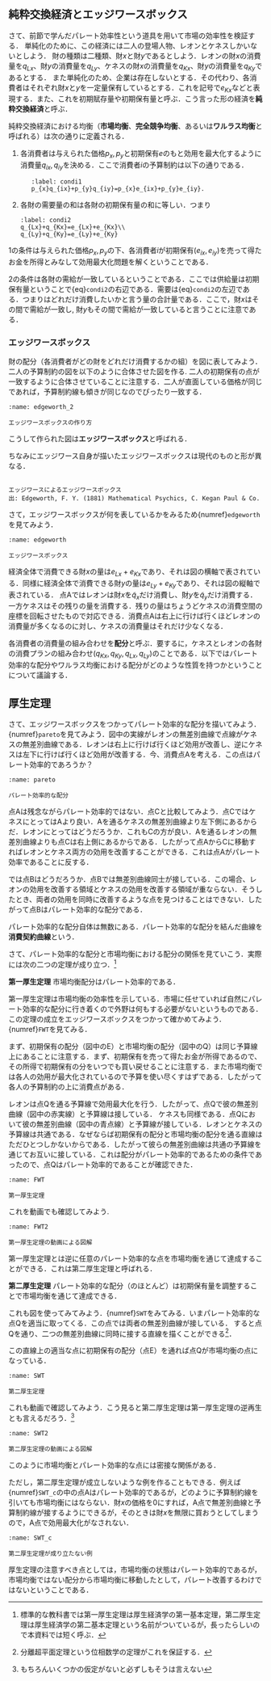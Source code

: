 
 ## 純粋交換経済とエッジワースボックス

 さて、前節で学んだパレート効率性という道具を用いて市場の効率性を検証する．
    単純化のために、この経済には二人の登場人物、レオンとケネスしかいないとしよう． 
    財の種類は二種類、財$x$と財$y$であるとしよう．レオンの財$x$の消費量を$q_{Lx}$、財$y$の消費量を$q_{Ly}$、ケネスの財$x$の消費量を$q_{Kx}$、財$y$の消費量を$q_{Ky}$であるとする．
    また単純化のため、企業は存在しないとする．その代わり、各消費者はそれぞれ財$x$と$y$を一定量保有しているとする．これを記号で$e_{Kx}$などと表現する．また、これを初期賦存量や初期保有量と呼ぶ．こう言った形の経済を**純粋交換経済**と呼ぶ．
 
 純粋交換経済における均衡（**市場均衡**、**完全競争均衡**、あるいは**ワルラス均衡**と呼ばれる）は次の通りに定義される．
 
 1. 各消費者は与えられた価格$p_{x}, p_{y}$と初期保有$e$のもと効用を最大化するように消費量$q_{ix},q_{iy}$を決める．ここで消費者$i$の予算制約は以下の通りである．
      ```{math}
         :label: condi1
         p_{x}q_{ix}+p_{y}q_{iy}=p_{x}e_{ix}+p_{y}e_{iy}.
      ```  
1. 各財の需要量の和は各財の初期保有量の和に等しい．つまり
      ```{math}
      :label: condi2
      q_{Lx}+q_{Kx}=e_{Lx}+e_{Kx}\\
      q_{Ly}+q_{Ky}=e_{Ly}+e_{Ky}
      ```  
         

1の条件は与えられた価格$p_x,p_y$の下、各消費者$i$が初期保有$(e_{ix},e_{iy})$を売って得たお金を所得とみなして効用最大化問題を解くということである．
 

2の条件は各財の需給が一致しているということである．ここでは供給量は初期保有量ということで{eq}`condi2`の右辺である．需要は{eq}`condi2`の左辺である．つまりはどれだけ消費したいかと言う量の合計量である．ここで，財$x$はその間で需給が一致し, 財$y$もその間で需給が一致していると言うことに注意である．
 
  
 
 ### エッジワースボックス
  財の配分（各消費者がどの財をどれだけ消費するかの組）を図に表してみよう．二人の予算制約の図を以下のように合体させた図を作る. 二人の初期保有の点が一致するように合体させていることに注意する．二人が直面している価格が同じであれば，予算制約線も傾きが同じなのでぴったり一致する．

```{figure} ch4_img/GE_edgeworth_anime.gif
:name: edgeworth_2

エッジワースボックスの作り方
```
こうして作られた図は**エッジワースボックス**と呼ばれる．

ちなみにエッジワース自身が描いたエッジワースボックスは現代のものと形が異なる．
```{figure} ch4_img/edgeworthbox.png

エッジワースによるエッジワースボックス
出: Edgeworth, F. Y. (1881) Mathematical Psychics, C. Kegan Paul & Co.
```
  
さて，エッジワースボックスが何を表しているかをみるため{numref}`edgeworth`を見てみよう．
```{figure} ch4_img/edgeworth.svg
:name: edgeworth

エッジワースボックス
```

経済全体で消費できる財$x$の量は$e_{Lx}+e_{Kx}$であり、それは図の横軸で表されている．同様に経済全体で消費できる財$y$の量は$e_{Ly}+e_{Ky}$であり、それは図の縦軸で表されている．
点Aではレオンは財$x$を$\tilde q_{x}$だけ消費し、財$y$を$\tilde q_{y}$だけ消費する．一方ケネスはその残りの量を消費する．残りの量はちょうどケネスの消費空間の座標を回転させたもので対応できる．消費点Aは右上に行けば行くほどレオンの消費量が多くなるのに対し、ケネスの消費量はそれだけ少なくなる．

各消費者の消費量の組み合わせを**配分**と呼ぶ．要するに，ケネスとレオンの各財の消費プランの組み合わせ$(q_{Kx}, q_{Ky},q_{Lx}, q_{Ly})$のことである．以下ではパレート効率的な配分やワルラス均衡における配分がどのような性質を持つかということについて議論する．

 
 ## 厚生定理
 さて、エッジワースボックスをつかってパレート効率的な配分を描いてみよう．{numref}`pareto`を見てみよう．図中の実線がレオンの無差別曲線で点線がケネスの無差別曲線である．レオンは右上に行けば行くほど効用が改善し、逆にケネスは左下に行けば行くほど効用が改善する．今、消費点Aを考える．この点はパレート効率的であろうか？
```{figure} ch4_img/pareto.svg
:name: pareto

パレート効率的な配分
```

点Aは残念ながらパレート効率的ではない．点Cと比較してみよう．点CではケネスにとってはAより良い．Aを通るケネスの無差別曲線より左下側にあるからだ．レオンにとってはどうだろうか．これもCの方が良い．Aを通るレオンの無差別曲線よりも点Cは右上側にあるからである．したがって点AからCに移動すればレオンとケネス両方の効用を改善することができる．これは点Aがパレート効率であることに反する．

では点Bはどうだろうか．点Bでは無差別曲線同士が接している．この場合、レオンの効用を改善する領域とケネスの効用を改善する領域が重ならない．そうしたとき、両者の効用を同時に改善するような点を見つけることはできない．したがって点Bはパレート効率的な配分である．

パレート効率的な配分自体は無数にある．パレート効率的な配分を結んだ曲線を**消費契約曲線**という．

さて、パレート効率的な配分と市場均衡における配分の関係を見ていこう．実際には次の二つの定理が成り立つ．[^note]

[^note]: 標準的な教科書では第一厚生定理は厚生経済学の第一基本定理，第二厚生定理は厚生経済学の第二基本定理という名前がついているが，長ったらしいので本資料では短く呼ぶ．
 
 

**第一厚生定理** 市場均衡配分はパレート効率的である． 
 
 第一厚生定理は市場均衡の効率性を示している．市場に任せていれば自然にパレート効率的な配分に行き着くので外野は何もする必要がないというものである．この定理の成立をエッジワースボックスをつかって確かめてみよう．{numref}`FWT`を見てみる．
 
 まず、初期保有の配分（図中のE）と市場均衡の配分（図中のQ）は同じ予算線上にあることに注意する．まず、初期保有を売って得たお金が所得であるので、その所得で初期保有の分をいつでも買い戻せることに注意する．また市場均衡では各人の効用が最大化されているので予算を使い尽くすはずである．したがって各人の予算制約の上に消費点がある．
 
 レオンは点Qを通る予算線で効用最大化を行う．したがって、点Qで彼の無差別曲線（図中の赤実線）と予算線は接している．
 ケネスも同様である．点Qにおいて彼の無差別曲線（図中の青点線）と予算線が接している．レオンとケネスの予算線は共通である．なぜならば初期保有の配分と市場均衡の配分を通る直線はただひとつしかないからである．したがって彼らの無差別曲線は共通の予算線を通じてお互いに接している．これは配分がパレート効率的であるための条件であったので、点Qはパレート効率的であることが確認できた．

 
```{figure} ch4_img/FWT.svg
:name: FWT

第一厚生定理
```
これを動画でも確認してみよう.

```{figure} ch4_img/GE_FWT.gif
:name: FWT2

第一厚生定理の動画による図解
```
 


第一厚生定理とは逆に任意のパレート効率的な点を市場均衡を通じて達成することができる．これは第二厚生定理と呼ばれる．

**第二厚生定理** パレート効率的な配分（のほとんど）は初期保有量を調整することで市場均衡を通じて達成できる．

これも図を使ってみてみよう．{numref}`SWT`をみてみる．いまパレート効率的な点Qを適当に取ってくる．この点では両者の無差別曲線が接している．
すると点Qを通り、二つの無差別曲線に同時に接する直線を描くことができる[^note3]．

[^note3]: 分離超平面定理という位相数学の定理がこれを保証する．

この直線上の適当な点に初期保有の配分（点E）を通れば点Qが市場均衡の点になっている．
```{figure} ch4_img/SWT.svg
:name: SWT

第二厚生定理
```

これも動画で確認してみよう．こう見ると第二厚生定理は第一厚生定理の逆再生とも言えるだろう．[^note4]

[^note4]: もちろんいくつかの仮定がないと必ずしもそうは言えない

```{figure} ch4_img/GE_SWT.gif
:name: SWT2

第二厚生定理の動画による図解
```


このように市場均衡とパレート効率的な点には密接な関係がある．


ただし，第二厚生定理が成立しないような例を作ることもできる．例えば{numref}`SWT_c`の中の点Aはパレート効率的であるが，どのように予算制約線を引いても市場均衡にはならない．財$x$の価格を0にすれば，A点で無差別曲線と予算制約線が接するようにできるが，そのときは財$x$を無限に買おうとしてしまうので，A点で効用最大化がなされない．

```{figure} ch4_img/SWT_c.svg
:name: SWT_c

第二厚生定理が成り立たない例
```

厚生定理の注意すべき点としては，市場均衡の状態はパレート効率的であるが，市場均衡ではない配分から市場均衡に移動したとして，パレート改善するわけではないということである．